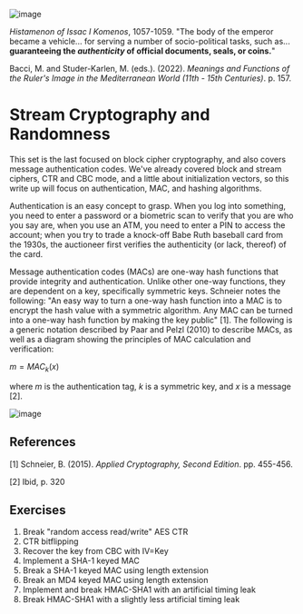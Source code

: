![image](https://github.com/andykeefe/cryptopals/assets/154836099/bf6f6608-8169-45de-be7a-51824b591ed4)

_Histamenon of Issac I Komenos_, 1057-1059. "The body of the emperor became a vehicle... for serving a number of socio-political tasks, such as... **guaranteeing the _authenticity_ of official documents, seals, or coins.**" 

Bacci, M. and Studer-Karlen, M. (eds.). (2022). _Meanings and Functions of the Ruler's Image in the Mediterranean World (11th - 15th Centuries)_. p. 157.

# Stream Cryptography and Randomness

This set is the last focused on block cipher cryptography, and also covers message authentication codes. We've already covered block and stream ciphers, CTR and CBC mode, and a little about initialization vectors, so this write up will focus on authentication, MAC, and hashing algorithms.

Authentication is an easy concept to grasp. When you log into something, you need to enter a password or a biometric scan to verify that you are who you say are, when you use an ATM, you need to enter a PIN to access the account; when you try to trade a knock-off Babe Ruth baseball card from the 1930s, the auctioneer first verifies the authenticity (or lack, thereof) of the card. 

Message authentication codes (MACs) are one-way hash functions that provide integrity and authentication. Unlike other one-way functions, they are dependent on a key, specifically symmetric keys. Schneier notes the following: "An easy way to turn a one-way hash function into a MAC is to encrypt the hash value with a symmetric algorithm. Any MAC can be turned into a one-way hash function by making the key public" [1]. The following is a generic notation described by Paar and Pelzl (2010) to describe MACs, as well as a diagram showing the principles of MAC calculation and verification:

$`m = MAC_k(x) `$

where _m_ is the authentication tag, _k_ is a symmetric key, and _x_ is a message [2].

![image](https://github.com/andykeefe/andykeefe/assets/154836099/d43943a0-f3d4-4ce1-bde7-0bdf98320993)

## References

[1] Schneier, B. (2015). _Applied Cryptography, Second Edition_. pp. 455-456.

[2] Ibid, p. 320

Exercises
------------------------
1. Break "random access read/write" AES CTR
2. CTR bitflipping
3. Recover the key from CBC with IV=Key
4. Implement a SHA-1 keyed MAC
5. Break a SHA-1 keyed MAC using length extension
6. Break an MD4 keyed MAC using length extension
7. Implement and break HMAC-SHA1 with an artificial timing leak
8. Break HMAC-SHA1 with a slightly less artificial timing leak
